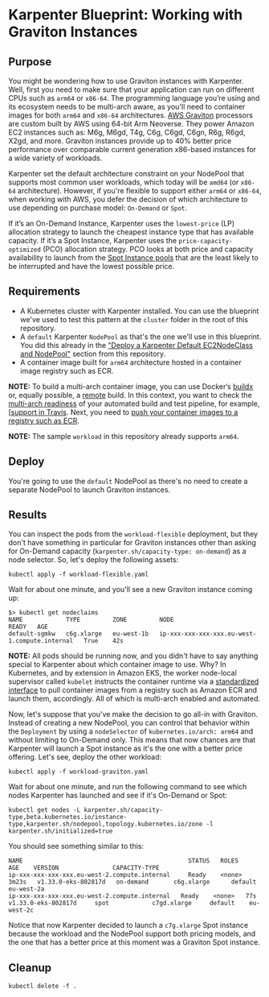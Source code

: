 # Karpenter Blueprint: Working with Graviton Instances

## Purpose
You might be wondering how to use Graviton instances with Karpenter. Well, first you need to make sure that your application can run on different CPUs such as `arm64` or `x86-64`. The programming language you’re using and its ecosystem needs to be multi-arch aware, as you'll need to container images for both `arm64` and `x86-64` architectures. [AWS Graviton](https://aws.amazon.com/ec2/graviton/) processors are custom built by AWS using 64-bit Arm Neoverse. They power Amazon EC2 instances such as: M6g, M6gd, T4g, C6g, C6gd, C6gn, R6g, R6gd, X2gd, and more. Graviton instances provide up to 40% better price performance over comparable current generation x86-based instances for a wide variety of workloads.

Karpenter set the default architecture constraint on your NodePool that supports most common user workloads, which today will be `amd64` (or `x86-64` architecture). However, if you're flexible to support either `arm64` or `x86-64`, when working with AWS, you defer the decision of which architecture to use depending on purchase model: `On-Demand` or `Spot`.

If it’s an On-Demand Instance, Karpenter uses the `lowest-price` (LP) allocation strategy to launch the cheapest instance type that has available capacity. If it’s a Spot Instance, Karpenter uses the `price-capacity-optimized` (PCO) allocation strategy. PCO looks at both price and capacity availability to launch from the [Spot Instance pools](https://docs.aws.amazon.com/AWSEC2/latest/UserGuide/using-spot-instances.html#spot-features) that are the least likely to be interrupted and have the lowest possible price.

## Requirements

* A Kubernetes cluster with Karpenter installed. You can use the blueprint we've used to test this pattern at the `cluster` folder in the root of this repository.
* A `default` Karpenter `NodePool` as that's the one we'll use in this blueprint. You did this already in the ["Deploy a Karpenter Default EC2NodeClass and NodePool"](../../README.md) section from this repository.
* A container image built for `arm64` architecture hosted in a container image registry such as ECR.

**NOTE:** To build a multi-arch container image, you can use Docker‘s [buildx](https://www.docker.com/blog/multi-arch-build-and-images-the-simple-way/) or, equally possible, a [remote](https://community.arm.com/developer/tools-software/tools/b/tools-software-ides-blog/posts/unifying-arm-software-development-with-docker) build. In this context, you want to check the [multi-arch readiness](https://github.com/aws-samples/aws-multiarch-container-build-pipeline) of your automated build and test pipeline, for example, [[support in Travis](https://docs.travis-ci.com/user/multi-cpu-architectures/#example-multi-architecture-build-matrix). Next, you need to [push your container images to a registry such as ECR](https://aws.amazon.com/blogs/containers/introducing-multi-architecture-container-images-for-amazon-ecr/).

**NOTE:** The sample `workload` in this repository already supports `arm64`.

## Deploy
You're going to use the `default` NodePool as there's no need to create a separate NodePool to launch Graviton instances.

## Results
You can inspect the pods from the `workload-flexible` deployment, but they don't have something in particular for Graviton instances other than asking for On-Demand capacity (`karpenter.sh/capacity-type: on-demand`) as a node selector. So, let's deploy the following assets:

```
kubectl apply -f workload-flexible.yaml
```

Wait for about one minute, and you'll see a new Graviton instance coming up:

```
$> kubectl get nodeclaims
NAME            TYPE         ZONE         NODE                                            READY   AGE
default-sgmkw   c6g.xlarge   eu-west-1b   ip-xxx-xxx-xxx-xxx.eu-west-1.compute.internal   True    42s
```

**NOTE:** All pods should be running now, and you didn't have to say anything special to Karpenter about which container image to use. Why? In Kubernetes, and by extension in Amazon EKS, the worker node-local supervisor called `kubelet` instructs the container runtime via a [standardized interface](https://kubernetes.io/blog/2016/12/container-runtime-interface-cri-in-kubernetes/) to pull container images from a registry such as Amazon ECR and launch them, accordingly. All of which is multi-arch enabled and automated.

Now, let's suppose that you've make the decision to go all-in with Graviton. Instead of creating a new NodePool, you can control that behavior within the `Deployment` by using a `nodeSelector` of `kubernetes.io/arch: arm64` and without limiting to On-Demand only. This means that now chances are that Karpenter will launch a Spot instance as it's the one with a better price offering. Let's see, deploy the other workload:

```
kubectl apply -f workload-graviton.yaml
```

Wait for about one minute, and run the following command to see which nodes Karpenter has launched and see if it's On-Demand or Spot:

```
kubectl get nodes -L karpenter.sh/capacity-type,beta.kubernetes.io/instance-type,karpenter.sh/nodepool,topology.kubernetes.io/zone -l karpenter.sh/initialized=true
```

You should see something similar to this:

```
NAME                                              STATUS   ROLES    AGE    VERSION               CAPACITY-TYPE
ip-xxx-xxx-xxx-xxx.eu-west-2.compute.internal     Ready    <none>   3m23s   v1.33.0-eks-802817d   on-demand       c6g.xlarge      default    eu-west-2a
ip-xxx-xxx-xxx-xxx.eu-west-2.compute.internal   Ready    <none>   77s     v1.33.0-eks-802817d     spot            c7gd.xlarge     default    eu-west-2c
```

Notice that now Karpenter decided to launch a `c7g.xlarge` Spot instance because the workload and the NodePool support both pricing models, and the one that has a better price at this moment was a Graviton Spot instance.

## Cleanup

```
kubectl delete -f .
```
